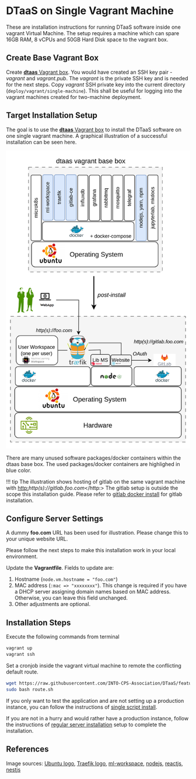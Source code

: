# DTaaS on Single Vagrant Machine

These are installation instructions for running DTaaS software
inside one vagrant Virtual Machine. The setup requires a
machine which can spare 16GB RAM, 8 vCPUs and 50GB Hard Disk
space to the vagrant box.

## Create Base Vagrant Box

Create [**dtaas** Vagrant box](./base-box.md).
You would have created an SSH key pair - _vagrant_ and _vagrant.pub_.
The _vagrant_ is the private SSH key and is needed for the next steps.
Copy _vagrant_ SSH private key into the current directory
(`deploy/vagrant/single-machine`).
This shall be useful for logging into the vagrant
machines created for two-machine deployment.

## Target Installation Setup

The goal is to use the [**dtaas** Vagrant box](./base-box.md)
to install the DTaaS software on one single vagrant machine.
A graphical illustration of a successful installation can be
seen here.

![Single vagrant machine](./single-machine.png)

There are many unused software packages/docker containers within
the dtaas base box.
The used packages/docker containers are highlighed in blue color.

<!-- markdownlint-disable MD046 -->

!!! tip
    The illustration shows hosting of gitlab on the same
    vagrant machine with <http:>_http(s)://gitlab.foo.com_</http:>
    The gitlab setup is outside the scope this installation
    guide. Please refer to
    [gitlab docker install](https://docs.gitlab.com/ee/install/docker.html)
    for gitlab installation.

<!-- markdownlint-enable MD046 -->

## Configure Server Settings

A dummy **foo.com** URL has been used for illustration.
Please change this to your unique website URL.

Please follow the next steps to make this installation work
in your local environment.

Update the **Vagrantfile**. Fields to update are:

1. Hostname (`node.vm.hostname = "foo.com"`)
1. MAC address (`:mac => "xxxxxxxx"`).
   This change is required if you have a DHCP server assigning domain names
   based on MAC address. Otherwise, you can leave this field unchanged.
1. Other adjustments are optional.

## Installation Steps

Execute the following commands from terminal

```bash
vagrant up
vagrant ssh
```

Set a cronjob inside the vagrant virtual
machine to remote the conflicting default route.

```bash
wget https://raw.githubusercontent.com/INTO-CPS-Association/DTaaS/feature/distributed-demo/deploy/vagrant/route.sh
sudo bash route.sh
```

If you only want to test the application and
are not setting up a production instance, you can
follow the instructions of [single script install](../trial.md).

If you are not in a hurry and would rather have a production
instance, follow the instructions of [regular server installation](../host.md)
setup to complete the installation.

## References

Image sources: [Ubuntu logo](https://logodix.com/linux-ubuntu),
[Traefik logo](https://www.laub-home.de/wiki/Traefik_SSL_Reverse_Proxy_f%C3%BCr_Docker_Container),
[ml-workspace](https://github.com/ml-tooling/ml-workspace),
[nodejs](https://www.metachris.com/2017/01/how-to-install-nodejs-7-on-ubuntu-and-centos/),
[reactjs](https://krify.co/about-reactjs/),
[nestjs](https://camunda.com/blog/2019/10/nestjs-tx-email/)
